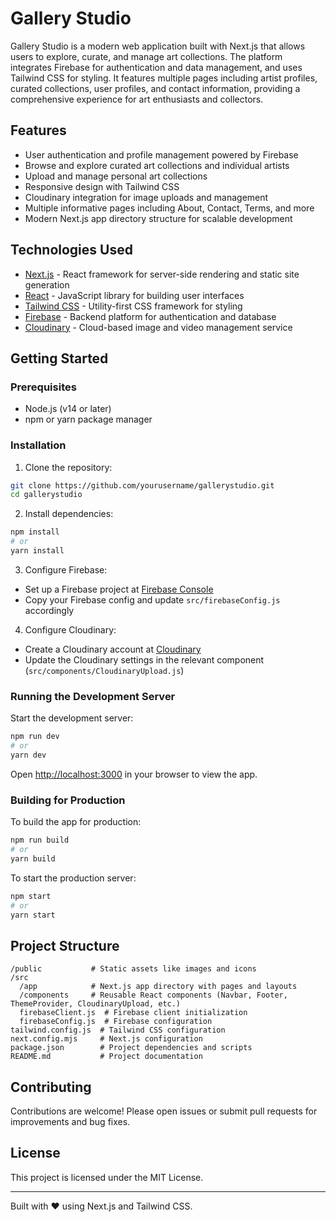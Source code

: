 # Gallery Studio

Gallery Studio is a modern web application built with Next.js that allows users to explore, curate, and manage art collections. The platform integrates Firebase for authentication and data management, and uses Tailwind CSS for styling. It features multiple pages including artist profiles, curated collections, user profiles, and contact information, providing a comprehensive experience for art enthusiasts and collectors.

## Features

- User authentication and profile management powered by Firebase
- Browse and explore curated art collections and individual artists
- Upload and manage personal art collections
- Responsive design with Tailwind CSS
- Cloudinary integration for image uploads and management
- Multiple informative pages including About, Contact, Terms, and more
- Modern Next.js app directory structure for scalable development

## Technologies Used

- [Next.js](https://nextjs.org/) - React framework for server-side rendering and static site generation
- [React](https://reactjs.org/) - JavaScript library for building user interfaces
- [Tailwind CSS](https://tailwindcss.com/) - Utility-first CSS framework for styling
- [Firebase](https://firebase.google.com/) - Backend platform for authentication and database
- [Cloudinary](https://cloudinary.com/) - Cloud-based image and video management service

## Getting Started

### Prerequisites

- Node.js (v14 or later)
- npm or yarn package manager

### Installation

1. Clone the repository:

```bash
git clone https://github.com/yourusername/gallerystudio.git
cd gallerystudio
```

2. Install dependencies:

```bash
npm install
# or
yarn install
```

3. Configure Firebase:

- Set up a Firebase project at [Firebase Console](https://console.firebase.google.com/)
- Copy your Firebase config and update `src/firebaseConfig.js` accordingly

4. Configure Cloudinary:

- Create a Cloudinary account at [Cloudinary](https://cloudinary.com/)
- Update the Cloudinary settings in the relevant component (`src/components/CloudinaryUpload.js`)

### Running the Development Server

Start the development server:

```bash
npm run dev
# or
yarn dev
```

Open [http://localhost:3000](http://localhost:3000) in your browser to view the app.

### Building for Production

To build the app for production:

```bash
npm run build
# or
yarn build
```

To start the production server:

```bash
npm start
# or
yarn start
```

## Project Structure

```
/public           # Static assets like images and icons
/src
  /app            # Next.js app directory with pages and layouts
  /components     # Reusable React components (Navbar, Footer, ThemeProvider, CloudinaryUpload, etc.)
  firebaseClient.js  # Firebase client initialization
  firebaseConfig.js  # Firebase configuration
tailwind.config.js  # Tailwind CSS configuration
next.config.mjs     # Next.js configuration
package.json        # Project dependencies and scripts
README.md           # Project documentation
```

## Contributing

Contributions are welcome! Please open issues or submit pull requests for improvements and bug fixes.

## License

This project is licensed under the MIT License.

---

Built with ❤️ using Next.js and Tailwind CSS.
